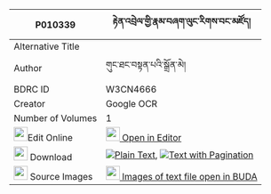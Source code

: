 |P010339|རྟེན་འབྲེལ་གྱི་རྣམ་བཞག་ལུང་རིགས་བང་མཛོད། 
| --- | --- 
|Alternative Title |
|Author| གུང་ཐང་བསྟན་པའི་སྒྲོན་མེ།
|BDRC ID | W3CN4666
|Creator | Google OCR
|Number of Volumes| 1
|<img width="25" src="https://img.icons8.com/color/25/000000/edit-property.png">Edit Online| [<img width="25" src="https://avatars.githubusercontent.com/u/45091458?s=200&v=4"> Open in Editor](http://editor.openpecha.org/P010339)
|<img width="25" src="https://img.icons8.com/fluent/48/000000/download-2.png"/>  Download | [![](https://img.icons8.com/color/20/000000/txt.png)Plain Text](https://github.com/Openpecha/P010339/releases/download/v1/tendrel_gyi_nam_shyak_lungrik__plain_P010339.zip), [![](https://img.icons8.com/color/20/000000/txt.png)Text with Pagination](https://github.com/Openpecha/P010339/releases/download/v1/tendrel_gyi_nam_shyak_lungrik__pages_P010339.zip)
|<img width="25" src="https://img.icons8.com/plasticine/100/000000/pictures-folder.png"/>  Source Images | [<img width="25" src="https://library.bdrc.io/icons/BUDA-small.svg"> Images of text file open in BUDA](https://library.bdrc.io/show/bdr:W3CN4666)